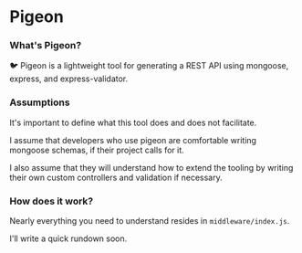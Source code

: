 # Pigeon

### What's Pigeon?

🐦 Pigeon is a lightweight tool for generating a REST API using mongoose, express, and express-validator.

### Assumptions

It's important to define what this tool does and does not facilitate.

I assume that developers who use pigeon are comfortable writing mongoose schemas, if their project calls for it.

I also assume that they will understand how to extend the tooling by writing their own custom controllers and validation if necessary.

### How does it work?

Nearly everything you need to understand resides in `middleware/index.js`.

I'll write a quick rundown soon.
